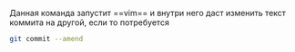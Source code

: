 
Данная команда запустит ==vim== и внутри него даст изменить текст коммита на другой, если то потребуется

```bash
git commit --amend
```